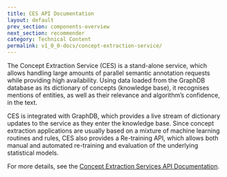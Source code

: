 ```yaml
---
title: CES API Documentation
layout: default
prev_section: components-overview
next_section: recommender
category: Technical Content
permalink: v1_0_0-docs/concept-extraction-service/
---
```


The Concept Extraction Service (CES) is a stand-alone service, which allows handling large amounts of parallel semantic annotation requests while providing high availability. Using data loaded from the GraphDB database as its dictionary of concepts (knowledge base), it recognises mentions of entities, as well as their relevance and algorithm’s confidence, in the text.

CES is integrated with GraphDB, which provides a live stream of dictionary updates to the service as they enter the knowledge base. Since concept extraction applications are usually based on a mixture of machine learning routines and rules, CES also provides a Re-training API, which allows both manual and automated re-training and evaluation of the underlying statistical models.

For more details, see the [Concept Extraction Services API Documentation](http://ontotext-ad.github.io/concept-extraction-docs/).
